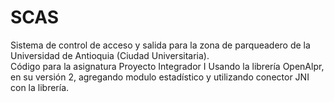 # SCAS
Sistema de control de acceso y salida para la zona de parqueadero de la Universidad de Antioquia (Ciudad Universitaria).  
Código para la asignatura Proyecto Integrador I  Usando la librería OpenAlpr, en su versión 2, agregando modulo estadístico y utilizando conector JNI con la librería.
